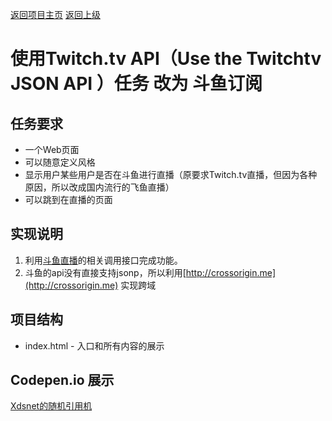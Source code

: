 [返回项目主页](https://github.com/xdsnet/freecodecamp-prj/)  [返回上级](../)
# 使用Twitch.tv API（Use the Twitchtv JSON API ）任务 改为 斗鱼订阅

## 任务要求
* 一个Web页面
* 可以随意定义风格
* 显示用户某些用户是否在斗鱼进行直播（原要求Twitch.tv直播，但因为各种原因，所以改成国内流行的飞鱼直播）
* 可以跳到在直播的页面


## 实现说明
1. 利用[斗鱼直播](http://www.douyu.com/)的相关调用接口完成功能。
2. 斗鱼的api没有直接支持jsonp，所以利用[http://crossorigin.me](http://crossorigin.me) 实现跨域


## 项目结构
* index.html - 入口和所有内容的展示

## Codepen.io 展示
[Xdsnet的随机引用机](https://codepen.io/xdsnet/full/JbGYMp)